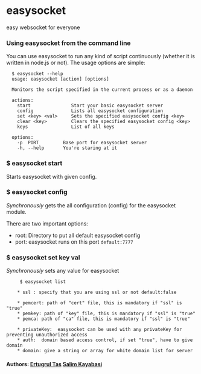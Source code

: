 # easysocket

easy websocket for everyone

### Using easysocket from the command line
You can use easysocket to run any kind of script continuously (whether it is written in node.js or not). The usage options are simple:

```
  $ easysocket --help
  usage: easysocket [action] [options]

  Monitors the script specified in the current process or as a daemon

  actions:
    start               Start your basic easysocket server
    config              Lists all easysocket configuration
    set <key> <val>     Sets the specified easysocket config <key>
    clear <key>         Clears the specified easysocket config <key>
    keys                List of all keys

  options:
    -p  PORT         Base port for easysocket server
    -h, --help       You're staring at it
```

### $ easysocket start
Starts easysocket with given config.

### $ easysocket config
_Synchronously_ gets the all configuration (config) for the easysocket module.

There are two important options:

* root:     Directory to put all default easysocket config
* port:     easysocket runs on this port `default:7777`

### $ easysocket set key val
_Synchronously_ sets any value for easysocket


```
     $ easysocket list

    * ssl : specify that you are using ssl or not default:false

    * pemcert: path of "cert" file, this is mandatory if "ssl" is "true"
    * pemkey: path of "key" file, this is mandatory if "ssl" is "true"
    * pemca: path of "ca" file, this is mandatory if "ssl" is "true"

    * privateKey:  easysocket can be used with any privateKey for preventing unauthorized access
    * auth:  domain based access control, if set "true", have to give domain
    * domain: give a string or array for white domain list for server

```

#### Authors: [Ertugrul Tas](http://github.com/maniacneron) [Salim Kayabasi](http://github.com/salimkayabasi)